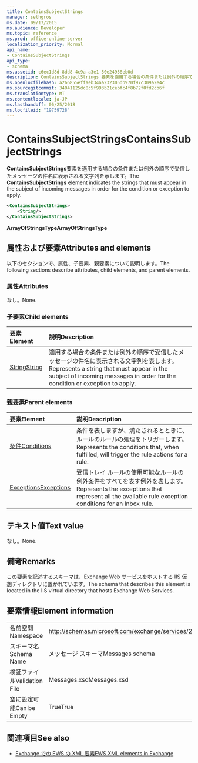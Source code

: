 ```yaml
---
title: ContainsSubjectStrings
manager: sethgros
ms.date: 09/17/2015
ms.audience: Developer
ms.topic: reference
ms.prod: office-online-server
localization_priority: Normal
api_name:
- ContainsSubjectStrings
api_type:
- schema
ms.assetid: c6ec1d8d-8dd8-4c9a-a3e1-50e24958eb0d
description: ContainsSubjectStrings 要素を適用する場合の条件または例外の順序で受信したメッセージの件名に表示される文字列を示します。
ms.openlocfilehash: a266855effaeb34aa232305db970f97c309a2e4c
ms.sourcegitcommit: 34041125dc8c5f993b21cebfc4f8b72f0fd2cb6f
ms.translationtype: MT
ms.contentlocale: ja-JP
ms.lasthandoff: 06/25/2018
ms.locfileid: "19759728"
---
```

# <a name="containssubjectstrings"></a><span data-ttu-id="9d34b-103">ContainsSubjectStrings</span><span class="sxs-lookup"><span data-stu-id="9d34b-103">ContainsSubjectStrings</span></span>

<span data-ttu-id="9d34b-104">**ContainsSubjectStrings**要素を適用する場合の条件または例外の順序で受信したメッセージの件名に表示される文字列を示します。</span><span class="sxs-lookup"><span data-stu-id="9d34b-104">The **ContainsSubjectStrings** element indicates the strings that must appear in the subject of incoming messages in order for the condition or exception to apply.</span></span> 
  
```XML
<ContainsSubjectStrings>
    <String/>
</ContainsSubjectStrings>
```

 <span data-ttu-id="9d34b-105">**ArrayOfStringsType**</span><span class="sxs-lookup"><span data-stu-id="9d34b-105">**ArrayOfStringsType**</span></span>
## <a name="attributes-and-elements"></a><span data-ttu-id="9d34b-106">属性および要素</span><span class="sxs-lookup"><span data-stu-id="9d34b-106">Attributes and elements</span></span>

<span data-ttu-id="9d34b-107">以下のセクションで、属性、子要素、親要素について説明します。</span><span class="sxs-lookup"><span data-stu-id="9d34b-107">The following sections describe attributes, child elements, and parent elements.</span></span>
  
### <a name="attributes"></a><span data-ttu-id="9d34b-108">属性</span><span class="sxs-lookup"><span data-stu-id="9d34b-108">Attributes</span></span>

<span data-ttu-id="9d34b-109">なし。</span><span class="sxs-lookup"><span data-stu-id="9d34b-109">None.</span></span>
  
### <a name="child-elements"></a><span data-ttu-id="9d34b-110">子要素</span><span class="sxs-lookup"><span data-stu-id="9d34b-110">Child elements</span></span>

|<span data-ttu-id="9d34b-111">**要素**</span><span class="sxs-lookup"><span data-stu-id="9d34b-111">**Element**</span></span>|<span data-ttu-id="9d34b-112">**説明**</span><span class="sxs-lookup"><span data-stu-id="9d34b-112">**Description**</span></span>|
|:-----|:-----|
|[<span data-ttu-id="9d34b-113">String</span><span class="sxs-lookup"><span data-stu-id="9d34b-113">String</span></span>](string.md) <br/> |<span data-ttu-id="9d34b-114">適用する場合の条件または例外の順序で受信したメッセージの件名に表示される文字列を表します。</span><span class="sxs-lookup"><span data-stu-id="9d34b-114">Represents a string that must appear in the subject of incoming messages in order for the condition or exception to apply.</span></span>  <br/> |
   
### <a name="parent-elements"></a><span data-ttu-id="9d34b-115">親要素</span><span class="sxs-lookup"><span data-stu-id="9d34b-115">Parent elements</span></span>

|<span data-ttu-id="9d34b-116">**要素**</span><span class="sxs-lookup"><span data-stu-id="9d34b-116">**Element**</span></span>|<span data-ttu-id="9d34b-117">**説明**</span><span class="sxs-lookup"><span data-stu-id="9d34b-117">**Description**</span></span>|
|:-----|:-----|
|[<span data-ttu-id="9d34b-118">条件</span><span class="sxs-lookup"><span data-stu-id="9d34b-118">Conditions</span></span>](conditions.md) <br/> |<span data-ttu-id="9d34b-119">条件を表しますが、満たされるとときに、ルールのルールの処理をトリガーします。</span><span class="sxs-lookup"><span data-stu-id="9d34b-119">Represents the conditions that, when fulfilled, will trigger the rule actions for a rule.</span></span>  <br/> |
|[<span data-ttu-id="9d34b-120">Exceptions</span><span class="sxs-lookup"><span data-stu-id="9d34b-120">Exceptions</span></span>](exceptions.md) <br/> |<span data-ttu-id="9d34b-121">受信トレイ ルールの使用可能なルールの例外条件をすべてを表す例外を表します。</span><span class="sxs-lookup"><span data-stu-id="9d34b-121">Represents the exceptions that represent all the available rule exception conditions for an Inbox rule.</span></span>  <br/> |
   
## <a name="text-value"></a><span data-ttu-id="9d34b-122">テキスト値</span><span class="sxs-lookup"><span data-stu-id="9d34b-122">Text value</span></span>

<span data-ttu-id="9d34b-123">なし。</span><span class="sxs-lookup"><span data-stu-id="9d34b-123">None.</span></span>
  
## <a name="remarks"></a><span data-ttu-id="9d34b-124">備考</span><span class="sxs-lookup"><span data-stu-id="9d34b-124">Remarks</span></span>

<span data-ttu-id="9d34b-125">この要素を記述するスキーマは、Exchange Web サービスをホストする IIS 仮想ディレクトリに置かれています。</span><span class="sxs-lookup"><span data-stu-id="9d34b-125">The schema that describes this element is located in the IIS virtual directory that hosts Exchange Web Services.</span></span>
  
## <a name="element-information"></a><span data-ttu-id="9d34b-126">要素情報</span><span class="sxs-lookup"><span data-stu-id="9d34b-126">Element information</span></span>

|||
|:-----|:-----|
|<span data-ttu-id="9d34b-127">名前空間</span><span class="sxs-lookup"><span data-stu-id="9d34b-127">Namespace</span></span>  <br/> |http://schemas.microsoft.com/exchange/services/2006/messages  <br/> |
|<span data-ttu-id="9d34b-128">スキーマ名</span><span class="sxs-lookup"><span data-stu-id="9d34b-128">Schema Name</span></span>  <br/> |<span data-ttu-id="9d34b-129">メッセージ スキーマ</span><span class="sxs-lookup"><span data-stu-id="9d34b-129">Messages schema</span></span>  <br/> |
|<span data-ttu-id="9d34b-130">検証ファイル</span><span class="sxs-lookup"><span data-stu-id="9d34b-130">Validation File</span></span>  <br/> |<span data-ttu-id="9d34b-131">Messages.xsd</span><span class="sxs-lookup"><span data-stu-id="9d34b-131">Messages.xsd</span></span>  <br/> |
|<span data-ttu-id="9d34b-132">空に設定可能</span><span class="sxs-lookup"><span data-stu-id="9d34b-132">Can be Empty</span></span>  <br/> |<span data-ttu-id="9d34b-133">True</span><span class="sxs-lookup"><span data-stu-id="9d34b-133">True</span></span>  <br/> |
   
## <a name="see-also"></a><span data-ttu-id="9d34b-134">関連項目</span><span class="sxs-lookup"><span data-stu-id="9d34b-134">See also</span></span>



- [<span data-ttu-id="9d34b-135">Exchange での EWS の XML 要素</span><span class="sxs-lookup"><span data-stu-id="9d34b-135">EWS XML elements in Exchange</span></span>](ews-xml-elements-in-exchange.md)

